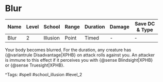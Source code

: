 # Blur

| Name | Level | School | Range | Duration | Damage | Save DC & Type |
|------|-------|--------|-------|----------|--------|----------------|
| Blur | 2 | Illusion | Point | Timed | - | - |

Your body becomes blurred. For the duration, any creature has {@variantrule Disadvantage|XPHB} on attack rolls against you. An attacker is immune to this effect if it perceives you with {@sense Blindsight|XPHB} or {@sense Truesight|XPHB}.

^Tags: #spell #school_illusion #level_2